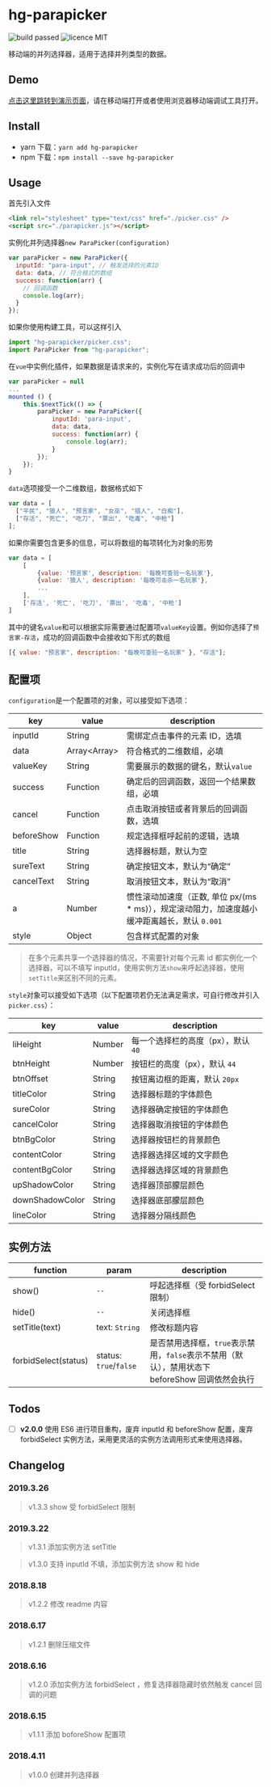 # hg-parapicker

![build passed](https://img.shields.io/badge/build-passed-brightgreen.svg)
![licence MIT](https://img.shields.io/badge/licence-MIT-orange.svg)

移动端的并列选择器，适用于选择并列类型的数据。

## Demo

[点击这里跳转到演示页面](https://hamger.github.io/hg-parapicker/)，请在移动端打开或者使用浏览器移动端调试工具打开。

## Install

- yarn 下载：`yarn add hg-parapicker`
- npm 下载：`npm install --save hg-parapicker`

## Usage

首先引入文件

```html
<link rel="stylesheet" type="text/css" href="./picker.css" />
<script src="./parapicker.js"></script>
```

实例化并列选择器`new ParaPicker(configuration)`

```js
var paraPicker = new ParaPicker({
  inputId: "para-input", // 触发选择的元素ID
  data: data, // 符合格式的数组
  success: function(arr) {
    // 回调函数
    console.log(arr);
  }
});
```

如果你使用构建工具，可以这样引入

```js
import "hg-parapicker/picker.css";
import ParaPicker from "hg-parapicker";
```

在`vue`中实例化插件，如果数据是请求来的，实例化写在请求成功后的回调中

```js
var paraPicker = null
...
mounted () {
    this.$nextTick(() => {
        paraPicker = new ParaPicker({
            inputId: 'para-input',
            data: data,
            success: function(arr) {
                console.log(arr);
            }
        });
    });
}
```

`data`选项接受一个二维数组，数据格式如下

```js
var data = [
  ["平民", "狼人", "预言家", "女巫", "猎人", "白痴"],
  ["存活", "死亡", "吃刀", "票出", "吃毒", "中枪"]
];
```

如果你需要包含更多的信息，可以将数组的每项转化为对象的形势

```js
var data = [
    [
        {value: '预言家', description: '每晚可查验一名玩家'},
        {value: '狼人', description: '每晚可击杀一名玩家'},
        ...
    ],
    ['存活', '死亡', '吃刀', '票出', '吃毒', '中枪']
]
```

其中的键名`value`和可以根据实际需要通过配置项`valueKey`设置。例如你选择了`预言家-存活`，成功的回调函数中会接收如下形式的数组

```js
[{ value: "预言家", description: "每晚可查验一名玩家" }, "存活"];
```

## 配置项

`configuration`是一个配置项的对象，可以接受如下选项：

| key        | value          | description                                                                                    |
| ---------- | -------------- | ---------------------------------------------------------------------------------------------- |
| inputId    | String         | 需绑定点击事件的元素 ID，选填                                                                  |
| data       | Array\<Array\> | 符合格式的二维数组，必填                                                                       |
| valueKey   | String         | 需要展示的数据的键名，默认`value`                                                              |
| success    | Function       | 确定后的回调函数，返回一个结果数组，必填                                                       |
| cancel     | Function       | 点击取消按钮或者背景后的回调函数，选填                                                         |
| beforeShow | Function       | 规定选择框呼起前的逻辑，选填                                                                   |
| title      | String         | 选择器标题，默认为空                                                                           |
| sureText   | String         | 确定按钮文本，默认为“确定”                                                                     |
| cancelText | String         | 取消按钮文本，默认为“取消”                                                                     |
| a          | Number         | 惯性滚动加速度（正数, 单位 px/(ms \* ms)），规定滚动阻力，加速度越小缓冲距离越长，默认 `0.001` |
| style      | Object         | 包含样式配置的对象                                                                             |

> 在多个元素共享一个选择器的情况，不需要针对每个元素 id 都实例化一个选择器，可以不填写 inputId，使用实例方法`show`来呼起选择器，使用`setTitle`来区别不同的元素。

`style`对象可以接受如下选项（以下配置项若仍无法满足需求，可自行修改并引入`picker.css`）：

| key             | value  | description                         |
| --------------- | ------ | ----------------------------------- |
| liHeight        | Number | 每一个选择栏的高度（px），默认 `40` |
| btnHeight       | Number | 按钮栏的高度（px），默认 `44`       |
| btnOffset       | String | 按钮离边框的距离，默认 `20px`       |
| titleColor      | String | 选择器标题的字体颜色                |
| sureColor       | String | 选择器确定按钮的字体颜色            |
| cancelColor     | String | 选择器取消按钮的字体颜色            |
| btnBgColor      | String | 选择器按钮栏的背景颜色              |
| contentColor    | String | 选择器选择区域的文字颜色            |
| contentBgColor  | String | 选择器选择区域的背景颜色            |
| upShadowColor   | String | 选择器顶部朦层颜色                  |
| downShadowColor | String | 选择器底部朦层颜色                  |
| lineColor       | String | 选择器分隔线颜色                    |

## 实例方法

| function             | param                  | description                                                                                     |
| -------------------- | ---------------------- | ----------------------------------------------------------------------------------------------- |
| show()               | `--`                   | 呼起选择框（受 forbidSelect 限制）                                                              |
| hide()               | `--`                   | 关闭选择框                                                                                      |
| setTitle(text)       | text: `String`         | 修改标题内容                                                                                    |
| forbidSelect(status) | status: `true`/`false` | 是否禁用选择框，`true`表示禁用，`false`表示不禁用（默认），禁用状态下 beforeShow 回调依然会执行 |

## Todos

- [ ] **v2.0.0** 使用 ES6 进行项目重构，废弃 inputId 和 beforeShow 配置，废弃 forbidSelect 实例方法，采用更灵活的实例方法调用形式来使用选择器。

## Changelog

### 2019.3.26

> v1.3.3 show 受 forbidSelect 限制

### 2019.3.22

> v1.3.1 添加实例方法 setTitle

> v1.3.0 支持 inputId 不填，添加实例方法 show 和 hide

### 2018.8.18

> v1.2.2 修改 readme 内容

### 2018.6.17

> v1.2.1 删除压缩文件

### 2018.6.16

> v1.2.0 添加实例方法 forbidSelect ，修复选择器隐藏时依然触发 cancel 回调的问题

### 2018.6.15

> v1.1.1 添加 boforeShow 配置项

### 2018.4.11

> v1.0.0 创建并列选择器
